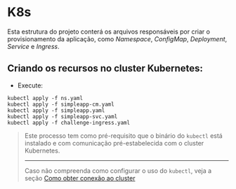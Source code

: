 # K8s

Esta estrutura do projeto conterá os arquivos responsáveis por criar o provisionamento da aplicação, como *Namespace*, *ConfigMap*, *Deployment*, *Service* e *Ingress*.

## Criando os recursos no cluster Kubernetes:
- Execute:
```shell
kubectl apply -f ns.yaml
kubectl apply -f simpleapp-cm.yaml
kubectl apply -f simpleapp.yaml
kubectl apply -f simpleapp-svc.yaml
kubectl apply -f challenge-ingress.yaml
```

> Este processo tem como pré-requisito que o binário do `kubectl` está instalado e com comunicação pré-estabelecida com o cluster Kubernetes.
> - - -
> Caso não compreenda como configurar o uso do `kubectl`, veja a seção [Como obter conexão ao cluster](../terraform/README.md)
